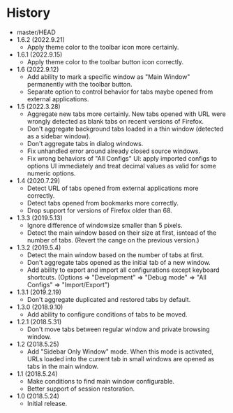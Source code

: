 # History

 - master/HEAD
 - 1.6.2 (2022.9.21)
   * Apply theme color to the toolbar icon more certainly.
 - 1.6.1 (2022.9.15)
   * Apply theme color to the toolbar button icon correctly.
 - 1.6 (2022.9.12)
   * Add ability to mark a specific window as "Main Window" permanently with the toolbar button.
   * Separate option to control behavior for tabs maybe opened from external applications.
 - 1.5 (2022.3.28)
   * Aggregate new tabs more certainly. New tabs opened with URL were wrongly detected as blank tabs on recent versions of Firefox.
   * Don't aggregate background tabs loaded in a thin window (detected as a sidebar window).
   * Don't aggregate tabs in dialog windows.
   * Fix unhandled error around already closed source windows.
   * Fix wrong behaviors of "All Configs" UI: apply imported configs to options UI immediately and treat decimal values as valid for some numeric options.
 - 1.4 (2020.7.29)
   * Detect URL of tabs opened from external applications more correctly.
   * Detect tabs opened from bookmarks more correctly.
   * Drop support for versions of Firefox older than 68.
 - 1.3.3 (2019.5.13)
   * Ignore difference of windowsize smaller than 5 pixels.
   * Detect the main window based on their size at first, isntead of the number of tabs. (Revert the cange on the previous version.)
 - 1.3.2 (2019.5.4)
   * Detect the main window based on the number of tabs at first.
   * Don't aggregate tabs opened as the initial tab of a new window.
   * Add ability to export and import all configurations except keyboard shortcuts. (Options => "Development" => "Debug mode" => "All Configs" => "Import/Export")
 - 1.3.1 (2019.2.19)
   * Don't aggregate duplicated and restored tabs by default.
 - 1.3.0 (2018.9.10)
   * Add ability to configure conditions of tabs to be moved.
 - 1.2.1 (2018.5.31)
   * Don't move tabs between regular window and private browsing window.
 - 1.2 (2018.5.25)
   * Add "Sidebar Only Window" mode. When this mode is activated, URLs loaded into the current tab in small windows are opened as tabs in the main window.
 - 1.1 (2018.5.24)
   * Make conditions to find main window configurable.
   * Better support of session restoration.
 - 1.0 (2018.5.24)
   * Initial release.
